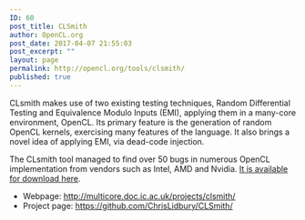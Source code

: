 ```yaml
---
ID: 60
post_title: CLSmith
author: OpenCL.org
post_date: 2017-04-07 21:55:03
post_excerpt: ""
layout: page
permalink: http://opencl.org/tools/clsmith/
published: true
---
```

CLsmith makes use of two existing testing techniques, Random Differential Testing and Equivalence Modulo Inputs (<span class="caps">EMI</span>), applying them in a many-core environment, OpenCL. Its primary feature is the generation of random OpenCL kernels, exercising many features of the language. It also brings a novel idea of applying <span class="caps">EMI</span>, via dead-code injection.

The CLsmith tool managed to find over 50 bugs in numerous OpenCL implementation from vendors such as Intel, <span class="caps">AMD</span> and Nvidia. <a href="https://github.com/ChrisLidbury/CLSmith/">It is available for download here</a>.
<ul>
 	<li>Webpage: <a href="http://multicore.doc.ic.ac.uk/projects/clsmith/">http://multicore.doc.ic.ac.uk/projects/clsmith/</a></li>
 	<li>Project page: <a href="https://github.com/ChrisLidbury/CLSmith/">https://github.com/ChrisLidbury/CLSmith/</a></li>
</ul>